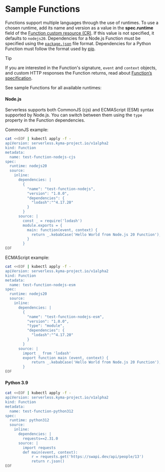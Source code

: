 # Sample Functions

Functions support multiple languages through the use of runtimes. To use a chosen runtime, add its name and version as a value in the **spec.runtime** field of the [Function custom resource (CR)](../resources/06-10-function-cr.md). If this value is not specified, it defaults to `nodejs20`. Dependencies for a Node.js Function must be specified using the [`package.json`](https://docs.npmjs.com/creating-a-package-json-file) file format. Dependencies for a Python Function must follow the format used by [pip](https://packaging.python.org/key_projects/#pip).

> [!TIP]
> If you are interested in the Function's signature, `event` and `context` objects, and custom HTTP responses the Function returns, read about [Function’s specification](07-70-function-specification.md).

See sample Functions for all available runtimes:

<!-- tabs:start -->

#### **Node.js**

Serverless supports both CommonJS (cjs) and ECMAScript (ESM) syntax supported by Node.js.
You can switch between them using the `type` property in the Function dependencies.

CommonJS example:

```bash
cat <<EOF | kubectl apply -f -
apiVersion: serverless.kyma-project.io/v1alpha2
kind: Function
metadata:
  name: test-function-nodejs-cjs
spec:
  runtime: nodejs20
  source:
    inline:
      dependencies: |
        {
          "name": "test-function-nodejs",
          "version": "1.0.0",
          "dependencies": {
            "lodash":"^4.17.20"
          }
        }
      source: |
        const _ = require('lodash')
        module.exports = {
          main: function(event, context) {
            return _.kebabCase('Hello World from Node.js 20 Function');
          }
        }
EOF
```

ECMAScript example:

```bash
cat <<EOF | kubectl apply -f -
apiVersion: serverless.kyma-project.io/v1alpha2
kind: Function
metadata:
  name: test-function-nodejs-esm
spec:
  runtime: nodejs20
  source:
    inline:
      dependencies: |
        {
          "name": "test-function-nodejs-esm",
          "version": "1.0.0",
          "type": "module",
          "dependencies": {
            "lodash":"^4.17.20"
          }
        }
      source: |
        import _ from 'lodash'
        export function main (event, context) {
            return _.kebabCase('Hello World from Node.js 20 Function');
        }
EOF
```

#### **Python 3.9**

```bash
cat <<EOF | kubectl apply -f -
apiVersion: serverless.kyma-project.io/v1alpha2
kind: Function
metadata:
  name: test-function-python312
spec:
  runtime: python312
  source:
    inline:
      dependencies: |
        requests==2.31.0
      source: |
        import requests
        def main(event, context):
            r = requests.get('https://swapi.dev/api/people/13')
            return r.json()
EOF
```

<!-- tabs:end -->
